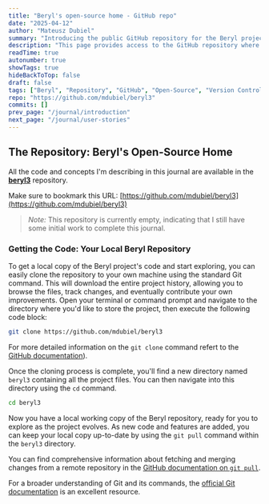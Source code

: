 ```yaml
---
title: "Beryl's open-source home - GitHub repo"
date: "2025-04-12"
author: "Mateusz Dubiel"
summary: "Introducing the public GitHub repository for the Beryl project, the central location for all code, discussions, and contributions."
description: "This page provides access to the GitHub repository where the source code for the Beryl project is hosted. Bookmark this link to follow development, participate in discussions, and contribute to the open-source application."
readTime: true
autonumber: true
showTags: true
hideBackToTop: false
draft: false
tags: ["Beryl", "Repository", "GitHub", "Open-Source", "Version Control"]
repo: "https://github.com/mdubiel/beryl3"
commits: []
prev_page: "/journal/introduction"
next_page: "/journal/user-stories"
---
```


## The Repository: Beryl's Open-Source Home

All the code and concepts I'm describing in this journal are available in the [**beryl3**](https://github.com/mdubiel/beryl3) repository.

Make sure to bookmark this URL: [https://github.com/mdubiel/beryl3](https://github.com/mdubiel/beryl3)

> _Note:_ This repository is currently empty, indicating that I still have some initial work to complete this journal.

### Getting the Code: Your Local Beryl Repository

To get a local copy of the Beryl project's code and start exploring, you can easily clone the repository to your own machine using the standard Git command. This will download the entire project history, allowing you to browse the files, track changes, and eventually contribute your own improvements. Open your terminal or command prompt and navigate to the directory where you'd like to store the project, then execute the following code block:

```bash
git clone https://github.com/mdubiel/beryl3
```

For more detailed information on the `git clone` command refert to the [GitHub documentation](https://docs.github.com/en/repositories/creating-and-managing-repositories/cloning-a-repository)).

Once the cloning process is complete, you'll find a new directory named `beryl3` containing all the project files. You can then navigate into this directory using the `cd` command. 

```bash
cd beryl3
```

Now you have a local working copy of the Beryl repository, ready for you to explore as the project evolves. As new code and features are added, you can keep your local copy up-to-date by using the `git pull` command within the `beryl3` directory. 

You can find comprehensive information about fetching and merging changes from a remote repository in the [GitHub documentation on `git pull`](https://docs.github.com/en/pull-requests/collaborating-with-pull-requests/incorporating-changes-from-upstream/merging-an-upstream-repository-into-your-local-repository). 

For a broader understanding of Git and its commands, the [official Git documentation](https://git-scm.com/doc) is an excellent resource.




